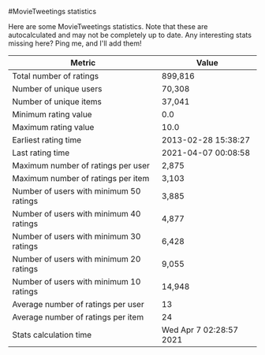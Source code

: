 #MovieTweetings statistics

Here are some MovieTweetings statistics. Note that these are autocalculated and may not be completely up to date. Any interesting stats missing here? Ping me, and I'll add them!

Metric | Value
--- | ---
Total number of ratings                 | 899,816
Number of unique users                  | 70,308
Number of unique items                  | 37,041
Minimum rating value                    | 0.0
Maximum rating value                    | 10.0
Earliest rating time                    | 2013-02-28 15:38:27
Last rating time                        | 2021-04-07 00:08:58
Maximum number of ratings per user      | 2,875
Maximum number of ratings per item      | 3,103
Number of users with minimum 50 ratings | 3,885
Number of users with minimum 40 ratings | 4,877
Number of users with minimum 30 ratings | 6,428
Number of users with minimum 20 ratings | 9,055
Number of users with minimum 10 ratings | 14,948
Average number of ratings per user      | 13
Average number of ratings per item      | 24
Stats calculation time                  | Wed Apr  7 02:28:57 2021

